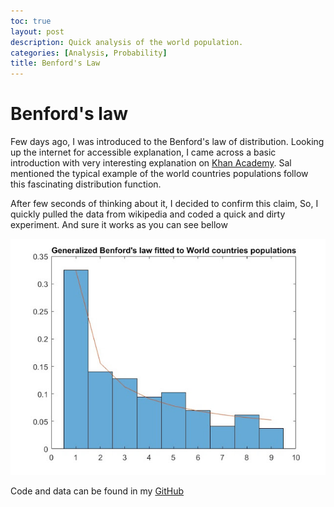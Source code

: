 ```yaml
---
toc: true
layout: post
description: Quick analysis of the world population.
categories: [Analysis, Probability]
title: Benford's Law
---
```


# Benford's law
Few days ago, I was introduced to the Benford's law of distribution. Looking up the internet for accessible explanation, I came across a basic introduction with very interesting explanation on [Khan Academy](https://www.khanacademy.org/math/algebra2/exponential-and-logarithmic-functions/logarithmic-scale/v/vi-and-sal-talk-about-the-mysteries-of-benford-s-law). Sal mentioned the typical example of the world countries populations follow this fascinating distribution function.

After few seconds of thinking about it, I decided to confirm this claim, So, I quickly pulled the data from wikipedia  and coded a quick and dirty experiment. And sure it works as you can see bellow

![](/images/hist.jpg)

Code and data can be found in my [GitHub](https://github.com/waswas15/random_experiments)

